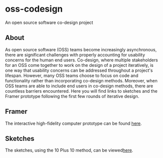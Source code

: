 # oss-codesign
An open source software co-design project

## About
As open source software (OSS) teams become increasingly asynchronous, there are significant challenges with properly accounting for usability concerns for the human end users. Co-design, where multiple stakeholders for an OSS come together to work on the design of a project iteratively, is one way that usability concerns can be addressed throughout a project's lifespan. However, many OSS teams choose to focus on code and functionality rather than incorporating co-design methods. Moreover, when OSS teams are able to include end users in co-design methods, there are countless barriers encountered. Here you will find links to sketches and the Framer prototype following the first few rounds of iterative design.

## Framer
The interactive high-fidelity computer prototype can be found [here](https://framer.com/share/github-co-design--fXFzZ0bF0G47aCZMQoDg/sqgMqrw4L).

## Sketches
The sketches, using the 10 Plus 10 method, can be viewed[here](https://github.com/jazlynhellman/oss-codesign/tree/main/Sketches%20-%20GitHub%20OSS%20Co-design).
